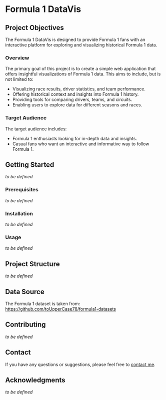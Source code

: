 # Formula 1 DataVis

## Project Objectives

The Formula 1 DataVis is designed to provide Formula 1 fans with an interactive platform for exploring and visualizing historical Formula 1 data.

### Overview

The primary goal of this project is to create a simple web application that offers insightful visualizations of Formula 1 data. This aims to include, but is not limited to:

- Visualizing race results, driver statistics, and team performance.
- Offering historical context and insights into Formula 1 history.
- Providing tools for comparing drivers, teams, and circuits.
- Enabling users to explore data for different seasons and races.

### Target Audience

The target audience includes:

- Formula 1 enthusiasts looking for in-depth data and insights.
- Casual fans who want an interactive and informative way to follow Formula 1.

## Getting Started
_to be defined_

### Prerequisites
_to be defined_

### Installation
_to be defined_

### Usage
_to be defined_

## Project Structure
_to be defined_

## Data Source
The Formula 1 dataset is taken from: https://github.com/toUpperCase78/formula1-datasets

## Contributing
_to be defined_

## Contact
If you have any questions or suggestions, please feel free to [contact me](mailto:manuelmaior.29@gmail.com).

## Acknowledgments
_to be defined_